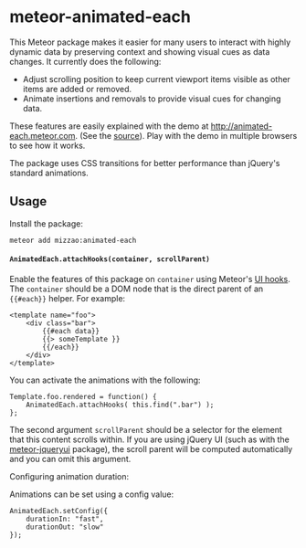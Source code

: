 meteor-animated-each
====================

This Meteor package makes it easier for many users to interact with highly dynamic data by preserving context and showing visual cues as data changes. It currently does the following:

  - Adjust scrolling position to keep current viewport items visible as other items are added or removed.
  - Animate insertions and removals to provide visual cues for changing data.

These features are easily explained with the demo at http://animated-each.meteor.com. (See the [source](demo)). Play with the demo in multiple browsers to see how it works.

The package uses CSS transitions for better performance than jQuery's standard animations.

## Usage

Install the package:

```
meteor add mizzao:animated-each
```

#### `AnimatedEach.attachHooks(container, scrollParent)`

Enable the features of this package on `container` using Meteor's [UI hooks](https://groups.google.com/forum/#!msg/meteor-core/1kUoG2mcaRw/U-lIzmYEAQ0J). The `container` should be a DOM node that is the direct parent of an `{{#each}}` helper. For example:

```
<template name="foo">
    <div class="bar">
        {{#each data}}
        {{> someTemplate }}
        {{/each}}
    </div>
</template>
```

You can activate the animations with the following:

```
Template.foo.rendered = function() {
    AnimatedEach.attachHooks( this.find(".bar") );
};
```

The second argument `scrollParent` should be a selector for the element that this content scrolls within. If you are using jQuery UI (such as with the [meteor-jqueryui](https://github.com/mizzao/meteor-jqueryui) package), the scroll parent will be computed automatically and you can omit this argument.

Configuring animation duration: 

Animations can be set using a config value:

```
AnimatedEach.setConfig({
    durationIn: "fast",
    durationOut: "slow"
});
```